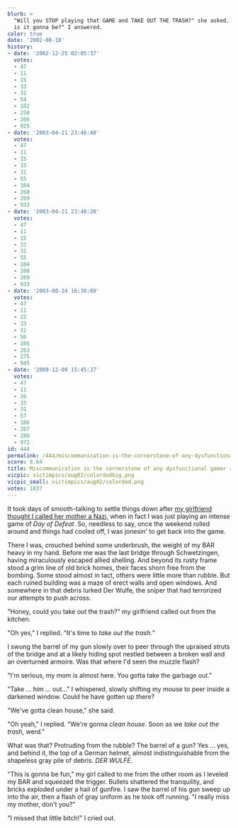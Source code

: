 ```yaml
---
blurb: >
  "Will you STOP playing that GAME and TAKE OUT THE TRASH?" she asked. "Well, which
  is it gonna be?" I answered.
color: true
date: '2002-08-18'
history:
- date: '2002-12-25 02:05:37'
  votes:
  - 47
  - 11
  - 15
  - 33
  - 31
  - 54
  - 102
  - 258
  - 266
  - 925
- date: '2003-04-21 23:46:48'
  votes:
  - 47
  - 11
  - 15
  - 33
  - 31
  - 55
  - 104
  - 260
  - 269
  - 933
- date: '2003-04-21 23:48:20'
  votes:
  - 47
  - 11
  - 15
  - 33
  - 31
  - 55
  - 104
  - 260
  - 269
  - 933
- date: '2003-08-24 16:30:09'
  votes:
  - 47
  - 11
  - 15
  - 33
  - 31
  - 56
  - 105
  - 263
  - 275
  - 945
- date: '2009-12-09 15:45:37'
  votes:
  - 47
  - 11
  - 16
  - 33
  - 31
  - 57
  - 106
  - 267
  - 280
  - 972
id: 444
permalink: /444/miscommunication-is-the-cornerstone-of-any-dysfunctional-gamer-relationship/
score: 8.64
title: Miscommunication is the cornerstone of any dysfunctional gamer relationship
vicpic: victimpics/aug02/colordodbig.png
vicpic_small: victimpics/aug02/colordod.png
votes: 1837
---
```


It took days of smooth-talking to settle things down after [my
girlfriend thought I called her mother a Nazi](@/victim/437.md), when
in fact I was just playing an intense game of *Day of Defeat*. So,
needless to say, once the weekend rolled around and things had cooled
off, I was jonesin' to get back into the game.

There I was, crouched behind some underbrush, the weight of my BAR heavy
in my hand. Before me was the last bridge through Schwetzingen, having
miraculously escaped allied shelling. And beyond its rusty frame stood a
grim line of old brick homes, their faces shorn free from the bombing.
Some stood almost in tact, others were little more than rubble. But each
ruined building was a maze of erect walls and open windows. And
somewhere in that debris lurked Der Wulfe, the sniper that had
terrorized our attempts to push across.

"Honey, could you take out the trash?" my girlfriend called out from the
kitchen.

"Oh yes," I replied. "It's time to *take out the trash.*"

I swung the barrel of my gun slowly over to peer through the upraised
struts of the bridge and at a likely hiding spot nestled between a
broken wall and an overturned armoire. Was that where I'd seen the
muzzle flash?

"I'm serious, my mom is almost here. You gotta take the garbage out."

"Take ... him ... out..." I whispered, slowly shifting my mouse to peer
inside a darkened window. Could he have gotten up there?

"We've gotta clean house," she said.

"Oh yeah," I replied. "We're gonna *clean house.* Soon as we *take out
the trash,* werd."

What was that? Protruding from the rubble? The barrel of a gun? Yes ...
yes, and behind it, the top of a German helmet, almost indistinguishable
from the shapeless gray pile of debris. *DER WULFE*.

"This is gonna be fun," my girl called to me from the other room as I
leveled my BAR and squeezed the trigger. Bullets shattered the
tranquility, and bricks exploded under a hail of gunfire. I saw the
barrel of his gun sweep up into the air, then a flash of gray uniform as
he took off running. "I really miss my mother, don't you?"

"I missed that little bitch!" I cried out.